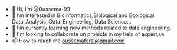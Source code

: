- 👋 Hi, I’m @Oussema-93
- 👀 I’m interested in Bioinformatics,Biological and Ecological Data_Analysis, Data_Engineering, Data Science...
- 🌱 I’m currently learning new methods related to data engineering.
- 💞️ I'm looking to collaborate on projects in my field of expertise
- 📫 How to reach me oussemafersi@gmail.com

<!---
Oussema-93/Oussema-93 is a ✨ special ✨ repository because its `README.md` (this file) appears on your GitHub profile.
You can click the Preview link to take a look at your changes.
--->
